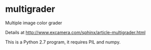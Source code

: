 # multigrader
Multiple image color grader

Details at http://www.excamera.com/sphinx/article-multigrader.html

This is a Python 2.7 program, it requires PIL and numpy.
